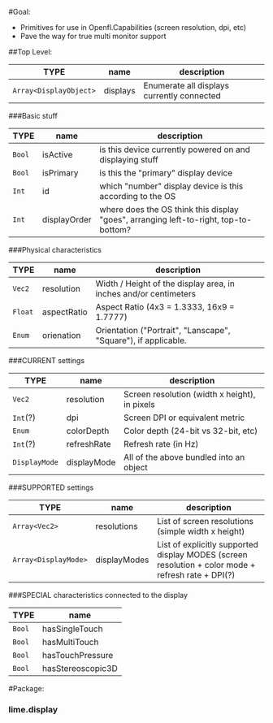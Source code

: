 #Goal:

* Primitives for use in Openfl.Capabilities (screen resolution, dpi, etc)
* Pave the way for true multi monitor support

##Top Level:

TYPE   | name            | description 
-------|-----------------|-------------
 `Array<DisplayObject>` | displays | Enumerate all displays currently connected 
 
###Basic stuff
  
 TYPE   | name            | description 
 -------|-----------------|-------------
 `Bool` | isActive        | is this device currently powered on and displaying stuff
 `Bool` | isPrimary       | is this the "primary" display device
 `Int`  | id              | which "number" display device is this according to the OS
 `Int`  | displayOrder    | where does the OS think this display "goes", arranging left-to-right, top-to-bottom?

###Physical characteristics
 
  TYPE   | name        | description 
 --------|-------------|-------------
  `Vec2` | resolution  | Width / Height of the display area, in inches and/or centimeters 
  `Float`| aspectRatio | Aspect Ratio (4x3 = 1.3333, 16x9 = 1.7777) 
  `Enum` | orienation  | Orientation ("Portrait", "Lanscape", "Square"), if applicable. 
  
###CURRENT settings
  
 TYPE   | name            | description
 -------|-----------------|-------------
 `Vec2`   | resolution  | Screen resolution (width x height), in pixels
 `Int`(?) | dpi         | Screen DPI or equivalent metric
 `Enum`   | colorDepth  | Color depth (24-bit vs 32-bit, etc)
 `Int`(?) | refreshRate | Refresh rate (in Hz)
 `DisplayMode` | displayMode | All of the above bundled into an object
  
###SUPPORTED settings
  
TYPE   | name            | description
-------|-----------------|------------
`Array<Vec2>` | resolutions | List of screen resolutions (simple width x height)
`Array<DisplayMode>` | displayModes | List of explicitly supported display MODES (screen resolution + color mode + refresh rate + DPI(?)
  
###SPECIAL characteristics connected to the display
  
TYPE   | name            
-------|----------------
`Bool` | hasSingleTouch
`Bool` | hasMultiTouch
`Bool` | hasTouchPressure
`Bool` | hasStereoscopic3D

#Package:

### lime.display



